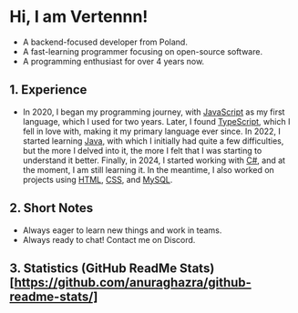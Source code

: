 # Hi, I am Vertennn! <img src="https://komarev.com/ghpvc/?username=verbelowski" alt="">
- A backend-focused developer from Poland.
- A fast-learning programmer focusing on open-source software.
- A programming enthusiast for over 4 years now.

## 1. Experience
- In 2020, I began my programming journey, with [JavaScript](https://developer.mozilla.org/en-US/docs/Web/JavaScript/) as my first language, which I used for two years. Later, I found [TypeScript](https://www.typescriptlang.org/), which I fell in love with, making it my primary language ever since. In 2022, I started learning [Java](https://adoptopenjdk.net/), with which I initially had quite a few difficulties, but the more I delved into it, the more I felt that I was starting to understand it better. Finally, in 2024, I started working with [C#](https://docs.microsoft.com/en-us/dotnet/csharp/), and at the moment, I am still learning it. In the meantime, I also worked on projects using [HTML](https://www.w3schools.com/html/default.asp/), [CSS](https://www.w3schools.com/css/default.asp/), and [MySQL](https://dev.mysql.com/doc/).

## 2. Short Notes
- Always eager to learn new things and work in teams.
- Always ready to chat! Contact me on Discord.

## 3. Statistics (GitHub ReadMe Stats)[https://github.com/anuraghazra/github-readme-stats/]
<table>
  <tr>
    <td style="padding: 0; width: 50%;">
      <img src="https://github-readme-stats.vercel.app/api?username=verbelowski&show_icons=true&title_color=4f8cc9&text_color=9f9f9f&bg_color=151515&hide_border=true&icon_color=4f8cc9&hide_title=true&count_private=true" alt="" style="padding: 0;">
    </td>
    <td style="padding: 0; width: 50%;">
      <img src="https://github-readme-stats.vercel.app/api/top-langs/?username=verbelowski&layout=compact&title_color=4f8cc9&text_color=9f9f9f&bg_color=151515&hide_border=true&icon_color=4f8cc9&hide=visual%20basic&count_private=true" alt="" style="padding: 0;">
    </td>
  </tr>
</table>
